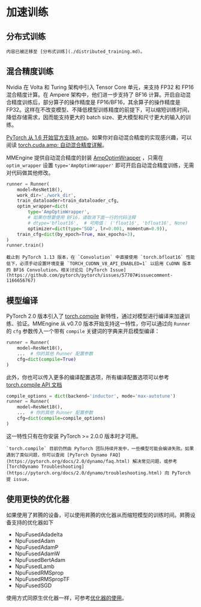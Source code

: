 # 加速训练

## 分布式训练

```{warning}
内容已被迁移至 [分布式训练](./distributed_training.md)。
```

## 混合精度训练

Nvidia 在 Volta 和 Turing 架构中引入 Tensor Core 单元，来支持 FP32 和 FP16 混合精度计算。在 Ampere 架构中，他们进一步支持了 BF16 计算。开启自动混合精度训练后，部分算子的操作精度是 FP16/BF16，其余算子的操作精度是 FP32。这样在不改变模型、不降低模型训练精度的前提下，可以缩短训练时间，降低存储需求，因而能支持更大的 batch size、更大模型和尺寸更大的输入的训练。

[PyTorch 从 1.6 开始官方支持 amp](https://pytorch.org/blog/accelerating-training-on-nvidia-gpus-with-pytorch-automatic-mixed-precision/)。如果你对自动混合精度的实现感兴趣，可以阅读 [torch.cuda.amp: 自动混合精度详解](https://zhuanlan.zhihu.com/p/348554267)。

MMEngine 提供自动混合精度的封装 [AmpOptimWrapper](mmengine.optim.AmpOptimWrapper) ，只需在 `optim_wrapper` 设置 `type='AmpOptimWrapper'` 即可开启自动混合精度训练，无需对代码做其他修改。

```python
runner = Runner(
    model=ResNet18(),
    work_dir='./work_dir',
    train_dataloader=train_dataloader_cfg,
    optim_wrapper=dict(
        type='AmpOptimWrapper',
        # 如果你想要使用 BF16，请取消下面一行的代码注释
        # dtype='bfloat16',  # 可用值： ('float16', 'bfloat16', None)
        optimizer=dict(type='SGD', lr=0.001, momentum=0.9)),
    train_cfg=dict(by_epoch=True, max_epochs=3),
)
runner.train()
```

```{warning}
截止到 PyTorch 1.13 版本，在 `Convolution` 中直接使用 `torch.bfloat16` 性能低下，必须手动设置环境变量 `TORCH_CUDNN_V8_API_ENABLED=1` 以启用 CuDNN 版本的 BF16 Convolution。相关讨论见 [PyTorch Issue](https://github.com/pytorch/pytorch/issues/57707#issuecomment-1166656767)
```

## 模型编译

PyTorch 2.0 版本引入了 [torch.compile](https://pytorch.org/docs/2.0/dynamo/get-started.html) 新特性，通过对模型进行编译来加速训练、验证。MMEngine 从 v0.7.0 版本开始支持这一特性，你可以通过向 `Runner` 的 `cfg` 参数传入一个带有 `compile` 关键词的字典来开启模型编译：

```python
runner = Runner(
    model=ResNet18(),
    ...  # 你的其他 Runner 配置参数
    cfg=dict(compile=True)
)
```

此外，你也可以传入更多的编译配置选项，所有编译配置选项可以参考 [torch.compile API 文档](https://pytorch.org/docs/2.0/generated/torch.compile.html#torch-compile)

```python
compile_options = dict(backend='inductor', mode='max-autotune')
runner = Runner(
    model=ResNet18(),
    ...  # 你的其他 Runner 配置参数
    cfg=dict(compile=compile_options)
)
```

这一特性只有在你安装 PyTorch >= 2.0.0 版本时才可用。

```{warning}
`torch.compile` 目前仍然由 PyTorch 团队持续开发中，一些模型可能会编译失败。如果遇到了类似问题，你可以查阅 [PyTorch Dynamo FAQ](https://pytorch.org/docs/2.0/dynamo/faq.html) 解决常见问题，或参考 [TorchDynamo Troubleshooting](https://pytorch.org/docs/2.0/dynamo/troubleshooting.html) 向 PyTorch 提 issue.
```

## 使用更快的优化器

如果使用了昇腾的设备，可以使用昇腾的优化器从而缩短模型的训练时间。昇腾设备支持的优化器如下

- NpuFusedAdadelta
- NpuFusedAdam
- NpuFusedAdamP
- NpuFusedAdamW
- NpuFusedBertAdam
- NpuFusedLamb
- NpuFusedRMSprop
- NpuFusedRMSpropTF
- NpuFusedSGD

使用方式同原生优化器一样，可参考[优化器的使用](../tutorials/optim_wrapper.md#在执行器中配置优化器封装)。
